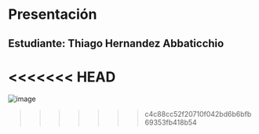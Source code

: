 # Presentación
## Estudiante: Thiago Hernandez Abbaticchio
<<<<<<< HEAD
=======
![image](https://user-images.githubusercontent.com/82011983/114097374-51cf7980-9896-11eb-8ad8-737ec6f749b8.png)



>>>>>>> c4c88cc52f20710f042bd6b6bfb69353fb418b54
